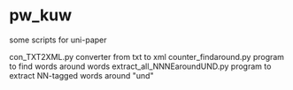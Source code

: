 # pw_kuw
some scripts for uni-paper

con_TXT2XML.py                converter from txt to xml
counter_findaround.py         program to find words around words
extract_all_NNNEaroundUND.py  program to extract NN-tagged words around "und"
